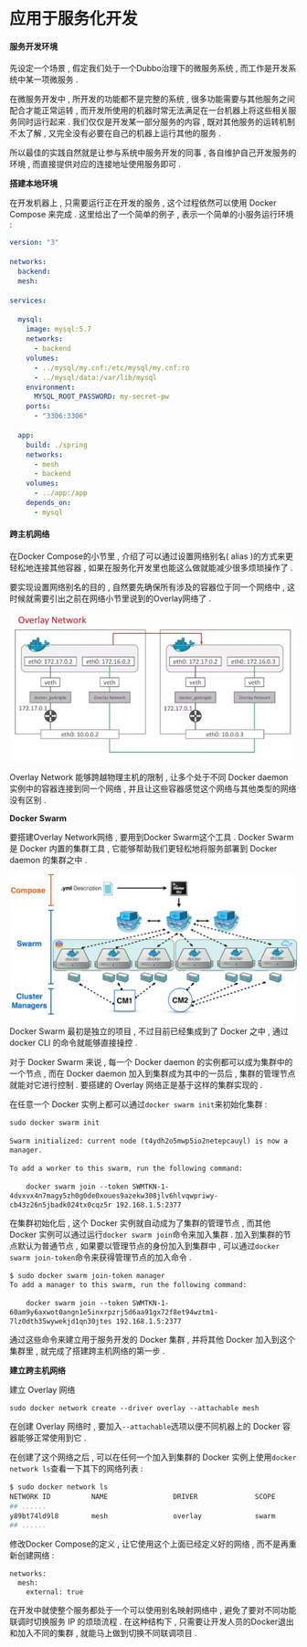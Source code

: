 # 应用于服务化开发

#### 服务开发环境

先设定一个场景 , 假定我们处于一个Dubbo治理下的微服务系统 , 而工作是开发系统中某一项微服务 .

在微服务开发中 , 所开发的功能都不是完整的系统 , 很多功能需要与其他服务之间配合才能正常运转 , 而开发所使用的机器时常无法满足在一台机器上将这些相关服务同时运行起来 . 我们仅仅是开发某一部分服务的内容 , 既对其他服务的运转机制不太了解 , 又完全没有必要在自己的机器上运行其他的服务 .

所以最佳的实践自然就是让参与系统中服务开发的同事 , 各自维护自己开发服务的环境 , 而直接提供对应的连接地址使用服务即可 .

**搭建本地环境**

在开发机器上 , 只需要运行正在开发的服务 , 这个过程依然可以使用 Docker Compose 来完成 . 这里给出了一个简单的例子 , 表示一个简单的小服务运行环境 :

```yaml
version: "3"

networks:
  backend:
  mesh:

services:

  mysql:
    image: mysql:5.7
    networks:
      - backend
    volumes:
      - ../mysql/my.cnf:/etc/mysql/my.cnf:ro
      - ../mysql/data:/var/lib/mysql
    environment:
      MYSQL_ROOT_PASSWORD: my-secret-pw
    ports:
      - "3306:3306"

  app:
    build: ./spring
    networks:
      - mesh
      - backend
    volumes:
      - ../app:/app
    depends_on:
      - mysql
```

#### 跨主机网络

在Docker Compose的小节里 , 介绍了可以通过设置网络别名\( alias \)的方式来更轻松地连接其他容器 , 如果在服务化开发里也能这么做就能减少很多烦琐操作了 .

要实现设置网络别名的目的 , 自然要先确保所有涉及的容器位于同一个网络中 , 这时候就需要引出之前在网络小节里说到的Overlay网络了 .

![](/assets/overlay.png)

Overlay Network 能够跨越物理主机的限制 , 让多个处于不同 Docker daemon 实例中的容器连接到同一个网络 , 并且让这些容器感觉这个网络与其他类型的网络没有区别 .

**Docker Swarm**

要搭建Overlay Network网络 , 要用到Docker Swarm这个工具 . Docker Swarm 是 Docker 内置的集群工具 , 它能够帮助我们更轻松地将服务部署到 Docker daemon 的集群之中 .

![](/assets/swarm.png)Docker Swarm 最初是独立的项目 , 不过目前已经集成到了 Docker 之中 , 通过 docker CLI 的命令就能够直接操控 .

对于 Docker Swarm 来说 , 每一个 Docker daemon 的实例都可以成为集群中的一个节点 , 而在 Docker daemon 加入到集群成为其中的一员后 , 集群的管理节点就能对它进行控制 . 要搭建的 Overlay 网络正是基于这样的集群实现的 .

在任意一个 Docker 实例上都可以通过`docker swarm init`来初始化集群 :

```
sudo docker swarm init

Swarm initialized: current node (t4ydh2o5mwp5io2netepcauyl) is now a manager.

To add a worker to this swarm, run the following command:

    docker swarm join --token SWMTKN-1-4dvxvx4n7magy5zh0g0de0xoues9azekw308jlv6hlvqwpriwy-cb43z26n5jbadk024tx0cqz5r 192.168.1.5:2377
```

在集群初始化后 , 这个 Docker 实例就自动成为了集群的管理节点 , 而其他 Docker 实例可以通过运行`docker swarm join`命令来加入集群 . 加入到集群的节点默认为普通节点 , 如果要以管理节点的身份加入到集群中 , 可以通过`docker swarm join-token`命令来获得管理节点的加入命令 .

```
$ sudo docker swarm join-token manager
To add a manager to this swarm, run the following command:

    docker swarm join --token SWMTKN-1-60am9y6axwot0angn1e5inxrpzrj5d6aa91gx72f8et94wztm1-7lz0dth35wywekjd1qn30jtes 192.168.1.5:2377
```

通过这些命令来建立用于服务开发的 Docker 集群 , 并将其他 Docker 加入到这个集群里 , 就完成了搭建跨主机网络的第一步 .

**建立跨主机网络**

建立 Overlay 网络

```
sudo docker network create --driver overlay --attachable mesh
```

在创建 Overlay 网络时 , 要加入`--attachable`选项以便不同机器上的 Docker 容器能够正常使用到它 .

在创建了这个网络之后 , 可以在任何一个加入到集群的 Docker 实例上使用`docker network ls`查看一下其下的网络列表 :

```bash
$ sudo docker network ls
NETWORK ID          NAME                DRIVER              SCOPE
## ......
y89bt74ld9l8        mesh                overlay             swarm
## ......
```

修改Docker Compose的定义 , 让它使用这个上面已经定义好的网络 , 而不是再重新创建网络 : 

```
networks:
  mesh:
    external: true
```

在开发中就使整个服务都处于一个可以使用别名映射网络中 , 避免了要对不同功能联调时切换服务 IP 的烦琐流程 . 在这种结构下 , 只需要让开发人员的Docker退出和加入不同的集群 , 就能马上做到切换不同联调项目 . 

